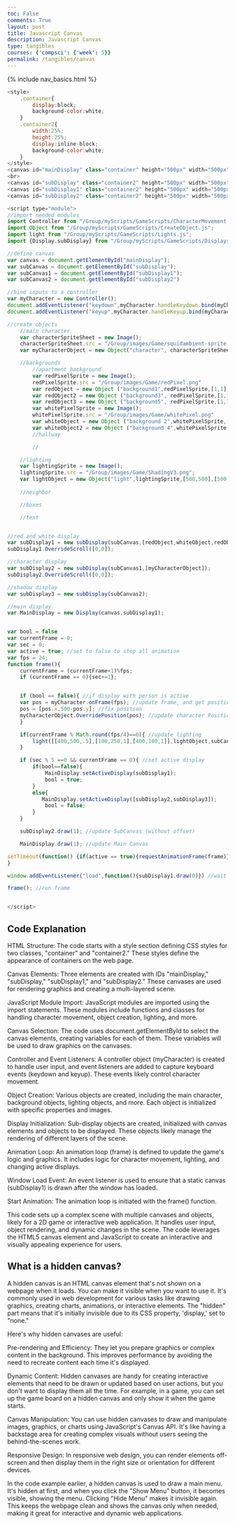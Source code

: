 ```yaml
---
toc: False
comments: True
layout: post
title: Javascript Canvas
description: Javascript Canvas
type: tangibles
courses: {'compsci': {'week': 5}}
permalink: /tangibles/canvas
---
```


{% include nav_basics.html %}
```javascript
<style>
    .container{
        display:block;
        background-color:white;
    }
    .container2{
        width:25%;
        height:25%;
        display:inline-block;
        background-color:white;
    }
</style>
<canvas id="mainDisplay" class="container" height="500px" width="500px"></canvas>
<br>
<canvas id="subDisplay" class="container2" height="500px" width="500px"></canvas>
<canvas id="subDisplay1" class="container2" height="500px" width="500px"></canvas>
<canvas id="subDisplay2" class="container2" height="500px" width="500px"></canvas>

<script type="module">
//import needed modules
import Controller from "/Group/myScripts/GameScripts/CharacterMovement.js";
import Object from "/Group/myScripts/GameScripts/CreateObject.js";
import light from "/Group/myScripts/GameScripts/Lights.js";
import {Display,subDisplay} from "/Group/myScripts/GameScripts/Displays.js"

//define canvas
var canvas = document.getElementById("mainDisplay");
var subCanvas = document.getElementById("subDisplay");
var subCanvas1 = document.getElementById("subDisplay1");
var subCanvas2 = document.getElementById("subDisplay2")

//bind inputs to a controller
var myCharacter = new Controller();
document.addEventListener("keydown",myCharacter.handleKeydown.bind(myCharacter));
document.addEventListener("keyup",myCharacter.handleKeyup.bind(myCharacter));

//create objects
    //main character
    var characterSpriteSheet = new Image();
    characterSpriteSheet.src = "/Group/images/Game/squidambient-sprite.png";
    var myCharacterObject = new Object("character", characterSpriteSheet,[190,175],[190,175],[250,500],4,1);

    //backgrounds
        //apartment background
        var redPixelSprite = new Image();
        redPixelSprite.src = "/Group/images/Game/redPixel.png"
        var redObject = new Object ("background1",redPixelSprite,[1,1],[100,500],[0,500],1,1);
        var redObject2 = new Object ("background3", redPixelSprite,[1,1],[100,500],[200,500],1,1);
        var redObject3 = new Object ("background5", redPixelSprite,[1,1],[100,500],[400,500],1,1);
        var whitePixelSprite = new Image();
        whitePixelSprite.src = "/Group/images/Game/whitePixel.png"
        var whiteObject = new Object ("background 2",whitePixelSprite,[1,1],[100,500],[100,500],1,1);
        var whiteObject2 = new Object ("background 4",whitePixelSprite,[1,1],[100,500],[300,500],1,1);
        //hallway

        //

    //lighting
    var lightingSprite = new Image();
    lightingSprite.src = "/Group/images/Game/ShadingV3.png";
    var lightObject = new Object("light",lightingSprite,[500,500],[500,500],[0,0],1,1);
    
    //neighbor

    //boxes

    //text


//red and white display
var subDisplay1 = new subDisplay(subCanvas,[redObject,whiteObject,redObject2,whiteObject2,redObject3]);
subDisplay1.OverrideScroll([0,0]);

//character display
var subDisplay2 = new subDisplay(subCanvas1,[myCharacterObject]);
subDisplay2.OverrideScroll([0,0]);

//shadow display
var subDisplay3 = new subDisplay(subCanvas2);

//main display
var MainDisplay = new Display(canvas,subDisplay1);


var bool = false
var currentFrame = 0;
var sec = 0;
var active = true; //set to false to stop all animation
var fps = 24;
function frame(){
    currentFrame = (currentFrame+1)%fps;
    if (currentFrame == 0){sec+=1};


    if (bool == false){ //if display with person is active
    var pos = myCharacter.onFrame(fps); //update frame, and get position
    pos = [pos.x,500-pos.y]; //fix position
    myCharacterObject.OverridePosition(pos); //update character Position
    }

    if(currentFrame % Math.round(fps/4)==0){ //update lighting
        light([[400,500,.5],[100,250,1],[400,100,1]],lightObject,subCanvas2,false);
    }

    if (sec % 5 ==0 && currentFrame == 0){ //set active display
        if(bool==false){
            MainDisplay.setActiveDisplay(subDisplay1);
            bool = true;
        }
        else{
           MainDisplay.setActiveDisplay([subDisplay2,subDisplay3]);
            bool = false; 
        }
    }

    subDisplay2.draw(1); //update SubCanvas (without offset)

    MainDisplay.draw(1); //update Main Canvas

setTimeout(function() {if(active == true){requestAnimationFrame(frame)}}, 1000 / fps);
}

window.addEventListener("load",function(){subDisplay1.draw(0)}) //wait for window to load then draw static canvas

frame(); //run frame


</script>
```

## Code Explanation
HTML Structure: The code starts with a style section defining CSS styles for two classes, "container" and "container2." These styles define the appearance of containers on the web page.

Canvas Elements: Three <canvas> elements are created with IDs "mainDisplay," "subDisplay," "subDisplay1," and "subDisplay2." These canvases are used for rendering graphics and creating a multi-layered scene.

JavaScript Module Import: JavaScript modules are imported using the import statements. These modules include functions and classes for handling character movement, object creation, lighting, and more.

Canvas Selection: The code uses document.getElementById to select the canvas elements, creating variables for each of them. These variables will be used to draw graphics on the canvases.

Controller and Event Listeners: A controller object (myCharacter) is created to handle user input, and event listeners are added to capture keyboard events (keydown and keyup). These events likely control character movement.

Object Creation: Various objects are created, including the main character, background objects, lighting objects, and more. Each object is initialized with specific properties and images.

Display Initialization: Sub-display objects are created, initialized with canvas elements and objects to be displayed. These objects likely manage the rendering of different layers of the scene.

Animation Loop: An animation loop (frame) is defined to update the game's logic and graphics. It includes logic for character movement, lighting, and changing active displays.

Window Load Event: An event listener is used to ensure that a static canvas (subDisplay1) is drawn after the window has loaded.

Start Animation: The animation loop is initiated with the frame() function.

This code sets up a complex scene with multiple canvases and objects, likely for a 2D game or interactive web application. It handles user input, object rendering, and dynamic changes in the scene. The code leverages the HTML5 canvas element and JavaScript to create an interactive and visually appealing experience for users.


## What is a hidden canvas?
A hidden canvas is an HTML canvas element that's not shown on a webpage when it loads. You can make it visible when you want to use it. It's commonly used in web development for various tasks like drawing graphics, creating charts, animations, or interactive elements. The "hidden" part means that it's initially invisible due to its CSS property, 'display,' set to "none."

Here's why hidden canvases are useful:

Pre-rendering and Efficiency: They let you prepare graphics or complex content in the background. This improves performance by avoiding the need to recreate content each time it's displayed.

Dynamic Content: Hidden canvases are handy for creating interactive elements that need to be drawn or updated based on user actions, but you don't want to display them all the time. For example, in a game, you can set up the game board on a hidden canvas and only show it when the game starts.

Canvas Manipulation: You can use hidden canvases to draw and manipulate images, graphics, or charts using JavaScript's Canvas API. It's like having a backstage area for creating complex visuals without users seeing the behind-the-scenes work.

Responsive Design: In responsive web design, you can render elements off-screen and then display them in the right size or orientation for different devices.

In the code example earlier, a hidden canvas is used to draw a main menu. It's hidden at first, and when you click the "Show Menu" button, it becomes visible, showing the menu. Clicking "Hide Menu" makes it invisible again. This keeps the webpage clean and shows the canvas only when needed, making it great for interactive and dynamic web applications.
